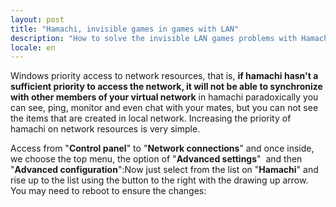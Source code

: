 ```yaml
---
layout: post
title: "Hamachi, invisible games in games with LAN"
description: "How to solve the invisible LAN games problems with Hamachi"
locale: en
---
```


Windows priority access to network resources, that is, **if hamachi hasn't a sufficient priority to access the network, it will not be able to synchronize with other members of your virtual network** in hamachi paradoxically you can see, ping, monitor and even chat with your mates, but you can not see the items that are created in local network. Increasing the priority of hamachi on network resources is very simple.

Access from "**Control panel**" to "**Network connections**" and once inside, we choose the top menu, the option of "**Advanced settings**"  and then "**Advanced configuration**":<img src="/uploads/images/full/eb78d3a6988a59f4fb4d7b1fc3333a1bec0b2824.jpg" alt="" />Now just select from the list on "**Hamachi**" and rise up to the list using the button to the right with the drawing up arrow. You may need to reboot to ensure the changes:<img src="/uploads/images/full/e2e1a906387fbe36193baf2c29371805d812de41.jpg" alt="" />